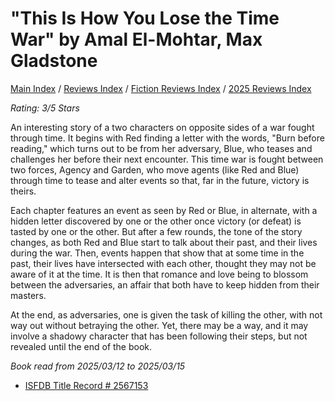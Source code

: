 # "This Is How You Lose the Time War" by Amal El-Mohtar, Max Gladstone

[Main Index](../../../README.md) / [Reviews Index](../../README.md) / [Fiction Reviews Index](../README.md) / [2025 Reviews Index](README.md)

*Rating: 3/5 Stars*

An interesting story of a two characters on opposite sides of a war fought through time. It begins with Red finding a letter with the words, "Burn before reading," which turns out to be from her adversary, Blue, who teases and challenges her before their next encounter. This time war is fought between two forces, Agency and Garden, who move agents (like Red and Blue) through time to tease and alter events so that, far in the future, victory is theirs.

Each chapter features an event as seen by Red or Blue, in alternate, with a hidden letter discovered by one or the other once victory (or defeat) is tasted by one or the other. But after a few rounds, the tone of the story changes, as both Red and Blue start to talk about their past, and their lives during the war. Then, events happen that show that at some time in the past, their lives have intersected with each other, thought they may not be aware of it at the time. It is then that romance and love being to blossom between the adversaries, an affair that both have to keep hidden from their masters.

At the end, as adversaries, one is given the task of killing the other, with not way out without betraying the other. Yet, there may be a way, and it may involve a shadowy character that has been following their steps, but not revealed until the end of the book.

*Book read from 2025/03/12 to 2025/03/15*

- [ISFDB Title Record # 2567153](https://www.isfdb.org/cgi-bin/title.cgi?2567153)

